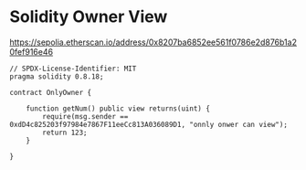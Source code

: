 # Solidity Owner View

https://sepolia.etherscan.io/address/0x8207ba6852ee561f0786e2d876b1a20fef916e46

```solidity
// SPDX-License-Identifier: MIT
pragma solidity 0.8.18;

contract OnlyOwner {

    function getNum() public view returns(uint) {
        require(msg.sender == 0xdD4c825203f97984e7867F11eeCc813A036089D1, "onnly onwer can view");
        return 123;
    }

}
```